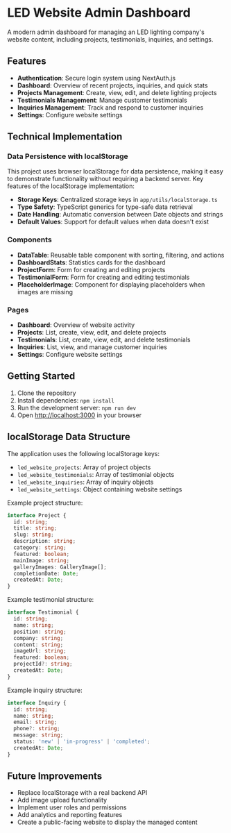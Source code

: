 # LED Website Admin Dashboard

A modern admin dashboard for managing an LED lighting company's website content, including projects, testimonials, inquiries, and settings.

## Features

- **Authentication**: Secure login system using NextAuth.js
- **Dashboard**: Overview of recent projects, inquiries, and quick stats
- **Projects Management**: Create, view, edit, and delete lighting projects
- **Testimonials Management**: Manage customer testimonials
- **Inquiries Management**: Track and respond to customer inquiries
- **Settings**: Configure website settings

## Technical Implementation

### Data Persistence with localStorage

This project uses browser localStorage for data persistence, making it easy to demonstrate functionality without requiring a backend server. Key features of the localStorage implementation:

- **Storage Keys**: Centralized storage keys in `app/utils/localStorage.ts`
- **Type Safety**: TypeScript generics for type-safe data retrieval
- **Date Handling**: Automatic conversion between Date objects and strings
- **Default Values**: Support for default values when data doesn't exist

### Components

- **DataTable**: Reusable table component with sorting, filtering, and actions
- **DashboardStats**: Statistics cards for the dashboard
- **ProjectForm**: Form for creating and editing projects
- **TestimonialForm**: Form for creating and editing testimonials
- **PlaceholderImage**: Component for displaying placeholders when images are missing

### Pages

- **Dashboard**: Overview of website activity
- **Projects**: List, create, view, edit, and delete projects
- **Testimonials**: List, create, view, edit, and delete testimonials
- **Inquiries**: List, view, and manage customer inquiries
- **Settings**: Configure website settings

## Getting Started

1. Clone the repository
2. Install dependencies: `npm install`
3. Run the development server: `npm run dev`
4. Open [http://localhost:3000](http://localhost:3000) in your browser

## localStorage Data Structure

The application uses the following localStorage keys:

- `led_website_projects`: Array of project objects
- `led_website_testimonials`: Array of testimonial objects
- `led_website_inquiries`: Array of inquiry objects
- `led_website_settings`: Object containing website settings

Example project structure:
```typescript
interface Project {
  id: string;
  title: string;
  slug: string;
  description: string;
  category: string;
  featured: boolean;
  mainImage: string;
  galleryImages: GalleryImage[];
  completionDate: Date;
  createdAt: Date;
}
```

Example testimonial structure:
```typescript
interface Testimonial {
  id: string;
  name: string;
  position: string;
  company: string;
  content: string;
  imageUrl: string;
  featured: boolean;
  projectId?: string;
  createdAt: Date;
}
```

Example inquiry structure:
```typescript
interface Inquiry {
  id: string;
  name: string;
  email: string;
  phone?: string;
  message: string;
  status: 'new' | 'in-progress' | 'completed';
  createdAt: Date;
}
```

## Future Improvements

- Replace localStorage with a real backend API
- Add image upload functionality
- Implement user roles and permissions
- Add analytics and reporting features
- Create a public-facing website to display the managed content
